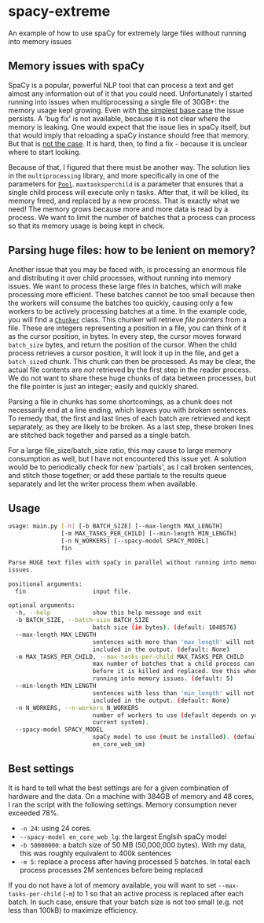 # spacy-extreme
An example of how to use spaCy for extremely large files without running into memory issues

## Memory issues with spaCy
SpaCy is a popular, powerful NLP tool that can process a text and get almost any information out of it that you could need. 
Unfortunately I started running into issues when multiprocessing a single file of 30GB+: the memory usage kept growing. 
Even with [the simplest base case](https://github.com/explosion/spaCy/issues/3618) the issue persists. 
A 'bug fix' is not available, because it is not clear where the memory is leaking. One would expect that the issue lies 
in spaCy itself, but that would imply that reloading a spaCy instance should free that memory.
But that is [not the case](https://github.com/explosion/spaCy/issues/3618#issuecomment-485832596).
It is hard, then, to find a fix - because it is unclear where to start looking.

Because of that, I figured that there must be another way.
The solution lies in the `multiprocessing` library, and more specifically in one of the parameters for 
[`Pool`](https://docs.python.org/3.7/library/multiprocessing.html#multiprocessing.pool.Pool).
`maxtasksperchild` is a parameter that ensures that a single child process will execute only n tasks. After that, it will
be killed, its memory freed, and replaced by a new process.
That is exactly what we need! 
The memory grows because more and more data is read by a process. We want to limit the number of batches that a process
can process so that its memory usage is being kept in check.

## Parsing huge files: how to be lenient on memory?
Another issue that you may be faced with, is processing an enormous file and distributing it over child processes,
without running into memory issues.
We want to process these large files in batches, which will make processing more efficient.
These batches cannot be too small because then the workers will consume the batches too quickly,
causing only a few workers to be actively processing batches at a time.
In the example code, you will find a
[`Chunker`](https://github.com/BramVanroy/spacy-extreme/blob/master/main.py#L47-L68) class.
This chunker will retrieve *file pointers* from a file. These are integers representing a position in a file, you can
think of it as the cursor position, in bytes.
In every step, the cursor moves forward `batch_size` bytes, and return the position of the cursor.
When the child process retrieves a cursor position, it will look it up in the file, and get a `batch_size`d chunk.
This chunk can then be processed.
As may be clear, the actual file contents are *not* retrieved by the first step in the reader process.
We do not want to share these huge chunks of data between processes, but the file pointer is just an integer; easily and quickly shared.

Parsing a file in chunks has some shortcomings, as a chunk does not necessarily end at a line ending,
which leaves you with broken sentences.
To remedy that, the first and last lines of each batch are retrieved and kept separately, as they are likely to be broken.
As a last step, these broken lines are stitched back together and parsed as a single batch.

For a large file_size/batch_size ratio, this may cause to large memory consumption as well, but I have not encountered this issue yet.
A solution would be to periodically check for new 'partials', as I call broken sentences, and stitch those together; or add these 
partials to the results queue separately and let the writer process them when available.

## Usage

```bash
usage: main.py [-h] [-b BATCH_SIZE] [--max-length MAX_LENGTH]
               [-m MAX_TASKS_PER_CHILD] [--min-length MIN_LENGTH]
               [-n N_WORKERS] [--spacy-model SPACY_MODEL]
               fin

Parse HUGE text files with spaCy in parallel without running into memory
issues.

positional arguments:
  fin                   input file.

optional arguments:
  -h, --help            show this help message and exit
  -b BATCH_SIZE, --batch-size BATCH_SIZE
                        batch size (in bytes). (default: 1048576)
  --max-length MAX_LENGTH
                        sentences with more than 'max_length' will not be
                        included in the output. (default: None)
  -m MAX_TASKS_PER_CHILD, --max-tasks-per-child MAX_TASKS_PER_CHILD
                        max number of batches that a child process can process
                        before it is killed and replaced. Use this when
                        running into memory issues. (default: 5)
  --min-length MIN_LENGTH
                        sentences with less than 'min_length' will not be
                        included in the output. (default: None)
  -n N_WORKERS, --n-workers N_WORKERS
                        number of workers to use (default depends on your
                        current system).
  --spacy-model SPACY_MODEL
                        spaCy model to use (must be installed). (default:
                        en_core_web_sm)
```

## Best settings
It is hard to tell what the best settings are for a given combination of hardware and the data.
On a machine with 384GB of memory and 48 cores, I ran the script with the following settings.
Memory consumption never exceeded 78%.

- `-n 24`: using 24 cores. 
- `--spacy-model en_core_web_lg`: the largest Englsih spaCy model
- `-b 50000000`: a batch size of 50 MB (50,000,000 bytes). With my data, this was roughly equivalent to 400k sentences
- `-m 5`: replace a process after having processed 5 batches. In total each process processes 2M sentences before being replaced

If you do not have a lot of memory available, you will want to set `--max-tasks-per-child` (`-m`) to 1 so that an active process is replaced after each batch.
In such case, ensure that your batch size is not too small (e.g. not less than 100kB) to maximize efficiency. 

